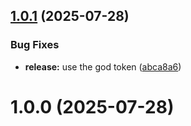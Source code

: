 ## [1.0.1](https://github.com/TecharoHQ/alexandria/compare/v1.0.0...v1.0.1) (2025-07-28)

### Bug Fixes

- **release:** use the god token ([abca8a6](https://github.com/TecharoHQ/alexandria/commit/abca8a66eafba60d9d7f092f9ee9ca1dde76ca7d))

# 1.0.0 (2025-07-28)
